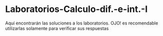 # Laboratorios-Calculo-dif.-e-int.-I
Aquí encontrarán las soluciones a los laboratorios.
OJO! es recomendable utilizarlas solamente para verificar sus respuestas
